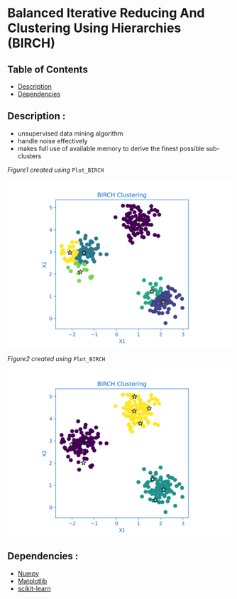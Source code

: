 <!--Open Preview (Ctrl+Shift+V)-->
# Balanced Iterative Reducing And Clustering Using Hierarchies (BIRCH)

## Table of Contents
* [Description](#description-)
* [Dependencies](#dependencies-)

## Description :
* unsupervised data mining algorithm
* handle noise effectively
* makes full use of available memory to derive the finest possible sub-clusters

*Figure1 created using* `Plot_BIRCH`

<img src='Images/Figure_1.png'/>

*Figure2 created using* `Plot_BIRCH`

<img src='Images/Figure_2.png'/>

## Dependencies :
* [Numpy](http://www.numpy.org/)
* [Matplotlib](https://matplotlib.org/)
* [scikit-learn](https://scikit-learn.org/stable/)


